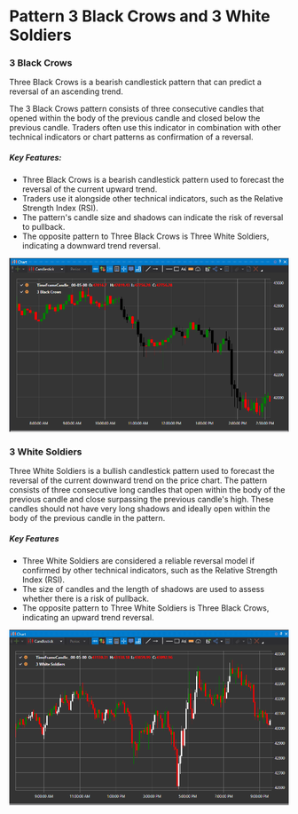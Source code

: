 # Pattern 3 Black Crows and 3 White Soldiers

### 3 Black Crows

Three Black Crows is a bearish candlestick pattern that can predict a reversal of an ascending trend.

The 3 Black Crows pattern consists of three consecutive candles that opened within the body of the previous candle and closed below the previous candle. Traders often use this indicator in combination with other technical indicators or chart patterns as confirmation of a reversal.

##### Key Features:

- Three Black Crows is a bearish candlestick pattern used to forecast the reversal of the current upward trend.
- Traders use it alongside other technical indicators, such as the Relative Strength Index (RSI).
- The pattern's candle size and shadows can indicate the risk of reversal to pullback.
- The opposite pattern to Three Black Crows is Three White Soldiers, indicating a downward trend reversal.

![IndicatorPattern3BC](../images/IndicatorPattern3BC.png)

### 3 White Soldiers

Three White Soldiers is a bullish candlestick pattern used to forecast the reversal of the current downward trend on the price chart. The pattern consists of three consecutive long candles that open within the body of the previous candle and close surpassing the previous candle's high. These candles should not have very long shadows and ideally open within the body of the previous candle in the pattern.

##### Key Features

- Three White Soldiers are considered a reliable reversal model if confirmed by other technical indicators, such as the Relative Strength Index (RSI).
- The size of candles and the length of shadows are used to assess whether there is a risk of pullback.
- The opposite pattern to Three White Soldiers is Three Black Crows, indicating an upward trend reversal.

![IndicatorPattern3WS](../images/IndicatorPattern3WS.png)
